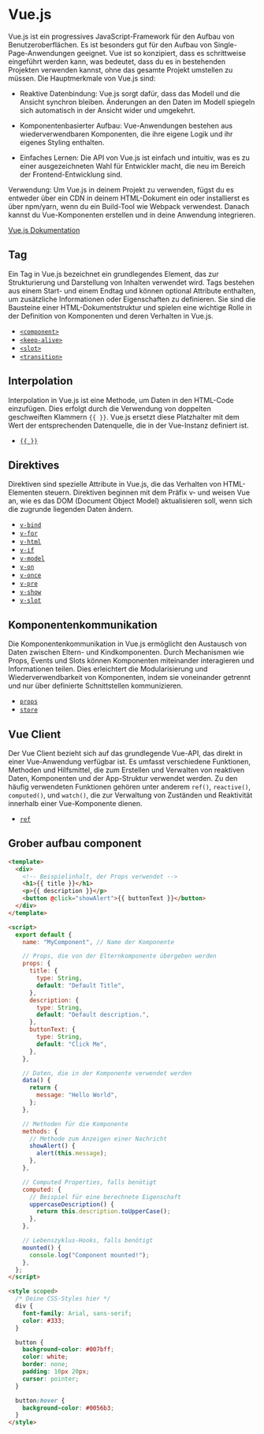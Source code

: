 # Vue.js

Vue.js ist ein progressives JavaScript-Framework für den Aufbau von Benutzeroberflächen. Es ist besonders gut für den Aufbau von Single-Page-Anwendungen geeignet. Vue ist so konzipiert, dass es schrittweise eingeführt werden kann, was bedeutet, dass du es in bestehenden Projekten verwenden kannst, ohne das gesamte Projekt umstellen zu müssen. Die Hauptmerkmale von Vue.js sind:

- Reaktive Datenbindung: Vue.js sorgt dafür, dass das Modell und die Ansicht synchron bleiben. Änderungen an den Daten im Modell spiegeln sich automatisch in der Ansicht wider und umgekehrt.

- Komponentenbasierter Aufbau: Vue-Anwendungen bestehen aus wiederverwendbaren Komponenten, die ihre eigene Logik und ihr eigenes Styling enthalten.

- Einfaches Lernen: Die API von Vue.js ist einfach und intuitiv, was es zu einer ausgezeichneten Wahl für Entwickler macht, die neu im Bereich der Frontend-Entwicklung sind.

Verwendung: Um Vue.js in deinem Projekt zu verwenden, fügst du es entweder über ein CDN in deinem HTML-Dokument ein oder installierst es über npm/yarn, wenn du ein Build-Tool wie Webpack verwendest. Danach kannst du Vue-Komponenten erstellen und in deine Anwendung integrieren.

[Vue.js Dokumentation](https://vuejs.org/guide/quick-start.html)

## Tag

Ein Tag in Vue.js bezeichnet ein grundlegendes Element, das zur Strukturierung und Darstellung von Inhalten verwendet wird. Tags bestehen aus einem Start- und einem Endtag und können optional Attribute enthalten, um zusätzliche Informationen oder Eigenschaften zu definieren. Sie sind die Bausteine einer HTML-Dokumentstruktur und spielen eine wichtige Rolle in der Definition von Komponenten und deren Verhalten in Vue.js.

- [`<component>`](./tag/component.md)
- [`<keep-alive>`](./tag/keep-alive.md)
- [`<slot>`](./tag/slot.md)
- [`<transition>`](./tag/transition.md)

## Interpolation

Interpolation in Vue.js ist eine Methode, um Daten in den HTML-Code einzufügen. Dies erfolgt durch die Verwendung von doppelten geschweiften Klammern `{{ }}`. Vue.js ersetzt diese Platzhalter mit dem Wert der entsprechenden Datenquelle, die in der Vue-Instanz definiert ist.

- [`{{ }}`](./interpolation/{{}}.md)

## Direktives

Direktiven sind spezielle Attribute in Vue.js, die das Verhalten von HTML-Elementen steuern. Direktiven beginnen mit dem Präfix v- und weisen Vue an, wie es das DOM (Document Object Model) aktualisieren soll, wenn sich die zugrunde liegenden Daten ändern.

- [`v-bind`](./direktive/v-bind.md)
- [`v-for`](./direktive/v-for.md)
- [`v-html`](./direktive/v-html.md)
- [`v-if`](./direktive/v-if.md)
- [`v-model`](./direktive/v-model.md)
- [`v-on`](./direktive/v-on.md)
- [`v-once`](./direktive/v-once.md)
- [`v-pre`](./direktive/v-pre.md)
- [`v-show`](./direktive/v-show.md)
- [`v-slot`](./direktive/v-slot.md)

## Komponentenkommunikation

Die Komponentenkommunikation in Vue.js ermöglicht den Austausch von Daten zwischen Eltern- und Kindkomponenten. Durch Mechanismen wie Props, Events und Slots können Komponenten miteinander interagieren und Informationen teilen. Dies erleichtert die Modularisierung und Wiederverwendbarkeit von Komponenten, indem sie voneinander getrennt und nur über definierte Schnittstellen kommunizieren.

- [`props`](./komponentenkommunikation/props.md)
- [`store`](./komponentenkommunikation/store.md)

## Vue Client

Der Vue Client bezieht sich auf das grundlegende Vue-API, das direkt in einer Vue-Anwendung verfügbar ist. Es umfasst verschiedene Funktionen, Methoden und Hilfsmittel, die zum Erstellen und Verwalten von reaktiven Daten, Komponenten und der App-Struktur verwendet werden. Zu den häufig verwendeten Funktionen gehören unter anderem `ref()`, `reactive()`, `computed()`, und `watch()`, die zur Verwaltung von Zuständen und Reaktivität innerhalb einer Vue-Komponente dienen.

- [`ref`](./vue-client/ref.md)

## Grober aufbau component

```html
<template>
  <div>
    <!-- Beispielinhalt, der Props verwendet -->
    <h1>{{ title }}</h1>
    <p>{{ description }}</p>
    <button @click="showAlert">{{ buttonText }}</button>
  </div>
</template>

<script>
  export default {
    name: "MyComponent", // Name der Komponente

    // Props, die von der Elternkomponente übergeben werden
    props: {
      title: {
        type: String,
        default: "Default Title",
      },
      description: {
        type: String,
        default: "Default description.",
      },
      buttonText: {
        type: String,
        default: "Click Me",
      },
    },

    // Daten, die in der Komponente verwendet werden
    data() {
      return {
        message: "Hello World",
      };
    },

    // Methoden für die Komponente
    methods: {
      // Methode zum Anzeigen einer Nachricht
      showAlert() {
        alert(this.message);
      },
    },

    // Computed Properties, falls benötigt
    computed: {
      // Beispiel für eine berechnete Eigenschaft
      uppercaseDescription() {
        return this.description.toUpperCase();
      },
    },

    // Lebenszyklus-Hooks, falls benötigt
    mounted() {
      console.log("Component mounted!");
    },
  };
</script>

<style scoped>
  /* Deine CSS-Styles hier */
  div {
    font-family: Arial, sans-serif;
    color: #333;
  }

  button {
    background-color: #007bff;
    color: white;
    border: none;
    padding: 10px 20px;
    cursor: pointer;
  }

  button:hover {
    background-color: #0056b3;
  }
</style>
```
